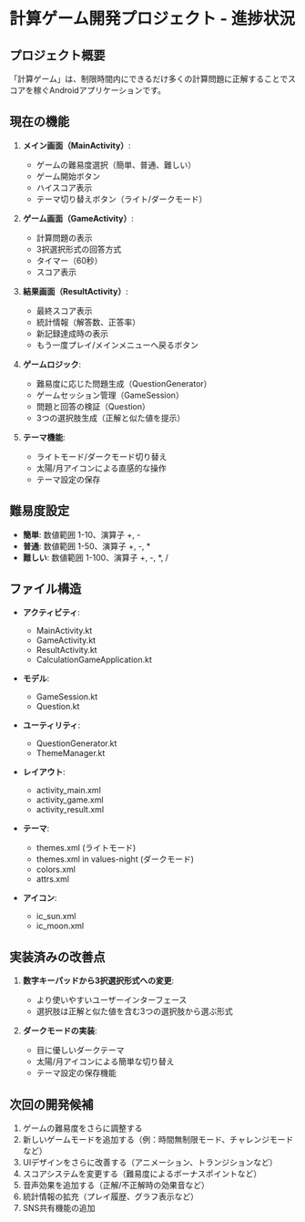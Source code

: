 # 計算ゲーム開発プロジェクト - 進捗状況

## プロジェクト概要
「計算ゲーム」は、制限時間内にできるだけ多くの計算問題に正解することでスコアを稼ぐAndroidアプリケーションです。

## 現在の機能
1. **メイン画面（MainActivity）**:
   - ゲームの難易度選択（簡単、普通、難しい）
   - ゲーム開始ボタン
   - ハイスコア表示
   - テーマ切り替えボタン（ライト/ダークモード）

2. **ゲーム画面（GameActivity）**:
   - 計算問題の表示
   - 3択選択形式の回答方式
   - タイマー（60秒）
   - スコア表示

3. **結果画面（ResultActivity）**:
   - 最終スコア表示
   - 統計情報（解答数、正答率）
   - 新記録達成時の表示
   - もう一度プレイ/メインメニューへ戻るボタン

4. **ゲームロジック**:
   - 難易度に応じた問題生成（QuestionGenerator）
   - ゲームセッション管理（GameSession）
   - 問題と回答の検証（Question）
   - 3つの選択肢生成（正解と似た値を提示）

5. **テーマ機能**:
   - ライトモード/ダークモード切り替え
   - 太陽/月アイコンによる直感的な操作
   - テーマ設定の保存

## 難易度設定
- **簡単**: 数値範囲 1-10、演算子 +, -
- **普通**: 数値範囲 1-50、演算子 +, -, *
- **難しい**: 数値範囲 1-100、演算子 +, -, *, /

## ファイル構造
- **アクティビティ**:
  - MainActivity.kt
  - GameActivity.kt
  - ResultActivity.kt
  - CalculationGameApplication.kt

- **モデル**:
  - GameSession.kt
  - Question.kt

- **ユーティリティ**:
  - QuestionGenerator.kt
  - ThemeManager.kt

- **レイアウト**:
  - activity_main.xml
  - activity_game.xml
  - activity_result.xml

- **テーマ**:
  - themes.xml (ライトモード)
  - themes.xml in values-night (ダークモード)
  - colors.xml
  - attrs.xml

- **アイコン**:
  - ic_sun.xml
  - ic_moon.xml

## 実装済みの改善点
1. **数字キーパッドから3択選択形式への変更**:
   - より使いやすいユーザーインターフェース
   - 選択肢は正解と似た値を含む3つの選択肢から選ぶ形式

2. **ダークモードの実装**:
   - 目に優しいダークテーマ
   - 太陽/月アイコンによる簡単な切り替え
   - テーマ設定の保存機能

## 次回の開発候補
1. ゲームの難易度をさらに調整する
2. 新しいゲームモードを追加する（例：時間無制限モード、チャレンジモードなど）
3. UIデザインをさらに改善する（アニメーション、トランジションなど）
4. スコアシステムを変更する（難易度によるボーナスポイントなど）
5. 音声効果を追加する（正解/不正解時の効果音など）
6. 統計情報の拡充（プレイ履歴、グラフ表示など）
7. SNS共有機能の追加